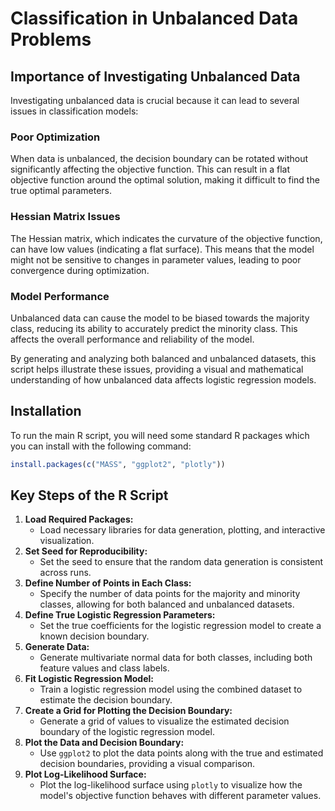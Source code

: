 # Classification in Unbalanced Data Problems

## Importance of Investigating Unbalanced Data

Investigating unbalanced data is crucial because it can lead to several issues in classification models:

### Poor Optimization

When data is unbalanced, the decision boundary can be rotated without significantly affecting the objective function. This can result in a flat objective function around the optimal solution, making it difficult to find the true optimal parameters.

### Hessian Matrix Issues

The Hessian matrix, which indicates the curvature of the objective function, can have low values (indicating a flat surface). This means that the model might not be sensitive to changes in parameter values, leading to poor convergence during optimization.

### Model Performance

Unbalanced data can cause the model to be biased towards the majority class, reducing its ability to accurately predict the minority class. This affects the overall performance and reliability of the model.

By generating and analyzing both balanced and unbalanced datasets, this script helps illustrate these issues, providing a visual and mathematical understanding of how unbalanced data affects logistic regression models.

## Installation

To run the main R script, you will need some standard R packages which you can install with the following command:

``` r
install.packages(c("MASS", "ggplot2", "plotly"))
```

## Key Steps of the R Script

1.  **Load Required Packages:**
    -   Load necessary libraries for data generation, plotting, and interactive visualization.
2.  **Set Seed for Reproducibility:**
    -   Set the seed to ensure that the random data generation is consistent across runs.
3.  **Define Number of Points in Each Class:**
    -   Specify the number of data points for the majority and minority classes, allowing for both balanced and unbalanced datasets.
4.  **Define True Logistic Regression Parameters:**
    -   Set the true coefficients for the logistic regression model to create a known decision boundary.
5.  **Generate Data:**
    -   Generate multivariate normal data for both classes, including both feature values and class labels.
6.  **Fit Logistic Regression Model:**
    -   Train a logistic regression model using the combined dataset to estimate the decision boundary.
7.  **Create a Grid for Plotting the Decision Boundary:**
    -   Generate a grid of values to visualize the estimated decision boundary of the logistic regression model.
8.  **Plot the Data and Decision Boundary:**
    -   Use `ggplot2` to plot the data points along with the true and estimated decision boundaries, providing a visual comparison.
9.  **Plot Log-Likelihood Surface:**
    -   Plot the log-likelihood surface using `plotly` to visualize how the model's objective function behaves with different parameter values.
